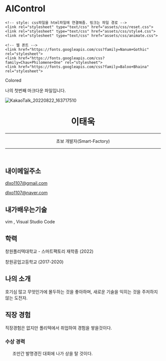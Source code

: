 # AIControl

<head>
    <meta charset="UTF-8"> <!-- 한글 깨짐 방지 -->
    <meta name="viewport" content="user-scalable=no, initial-scale=1.0, maximum-scale=1.0, 
minimum-scale=1.0, width=device-width">
    <meta name="author" content="HADAN">
    <title>HADAN | Portfolio</title> <!-- 탭에 표시되는 사이트 이름 -->

    <!-- style: css파일을 html파일에 연결해줌. 링크는 파일 경로 -->
    <link rel="stylesheet" type="text/css" href="assets/css/reset.css">
    <link rel="stylesheet" type="text/css" href="assets/css/style4.css">
    <link rel="stylesheet" type="text/css" href="assets/css/animate.css">

    <!-- 웹 폰트 -->
    <link href="https://fonts.googleapis.com/css?family=Nanum+Gothic" rel="stylesheet">
    <link href="https://fonts.googleapis.com/css?family=Chau+Philomene+One" rel="stylesheet">
    <link href="https://fonts.googleapis.com/css?family=Baloo+Bhaina" rel="stylesheet">
</head>
Colored

나의 첫번째 마크다운 파일입니다.

![KakaoTalk_20220822_163717510](https://user-images.githubusercontent.com/112088764/191095387-5c4d2a5c-2ced-4a74-aeba-10703fa0c6e9.jpg)


<header id="header">
<!-- 이력서 헤더 : 이름과 타이틀 작성 -->
  <h1>이태욱</h1>
  <hr>
     초보 개발자(Smart-Factory)
 <hr>
</header>
<main>
  <article id="mainLeft">
    <section>
      <h2>내이메일주소</h2>
      <!-- 소셜 미디어를 비롯한 연락처 정보 -->
      <p>
        <i class="fa fa-envelope" aria-hidden="true"></i>
        <a href="mailto:dlxo1107@gmail.com">dlxo1107@gmail.com</a>
      </p>
      <p>
        <i class="fa fa-facebook" aria-hidden="true"></i>
        <a href="dlxo1107@naveer.com">dlxo1107@naver.com</a>
      </p>
     
<section>
  <h2>내가배우는기술</h2>
  <!-- 자신이 잘할 수 있는 분야 -->
  <p>vim , Visual Studio Code   </p>
</section>
<section>
  <h2>학력</h2>
  <!-- 학력 -->
  <p>창원폴리텍대학교 - 스마트팩토리 재학중 (2022)</p>
  <p>창원공업고등학교 (2017-2020)</p>  
</section>
<section>
  <h2>나의 소개</h2>
  <!-- 자기 소개 -->
  <p>호기심 많고 무엇인가에 몰두하는 것을 좋아하며, 새로운 기술을 익히는 것을 주저하지 않는 도전자.</p>
</section>
<section>
  <h2>직장 경험</h2>
  <!-- 경력 작성 -->
  <p>직장경험은 없지만 폴리텍에서 취업하여 경험을 쌓을것이다.</p>
  
  <h3>수상 경력</h3>
  <ul>
   조만간 발명경진 대회에 나가 상을 탈 것이다.
  </ul>
</section>
